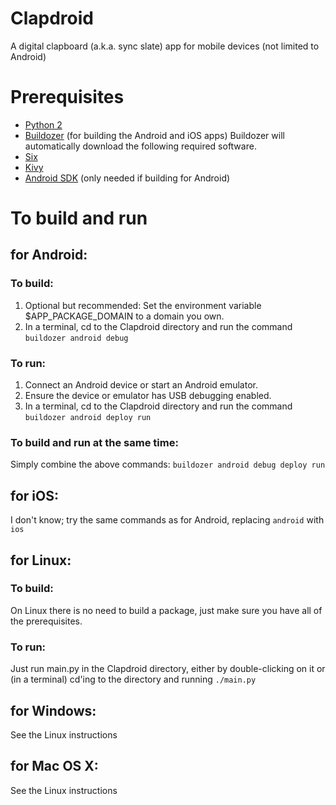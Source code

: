 # Clapdroid
A digital clapboard (a.k.a. sync slate) app for mobile devices (not limited to Android)

# Prerequisites
* [Python 2](https://www.python.org/)
* [Buildozer](https://github.com/kivy/buildozer) (for building the Android and iOS apps)
Buildozer will automatically download the following required software.
* [Six](https://pythonhosted.org/six/)
* [Kivy](http://kivy.org)
* [Android SDK](https://developer.android.com/sdk/index.html) (only needed if building for Android)

# To build and run

## for Android:

### To build:
1. Optional but recommended: Set the environment variable $APP_PACKAGE_DOMAIN to a domain you own.
2. In a terminal, cd to the Clapdroid directory and run the command `buildozer android debug`

### To run:
1. Connect an Android device or start an Android emulator.
2. Ensure the device or emulator has USB debugging enabled.
3. In a terminal, cd to the Clapdroid directory and run the command `buildozer android deploy run`

### To build and run at the same time:
Simply combine the above commands: `buildozer android debug deploy run`

## for iOS:
I don't know; try the same commands as for Android, replacing `android` with `ios`

## for Linux:

### To build:
On Linux there is no need to build a package, just make sure you have all of the prerequisites.

### To run:
Just run main.py in the Clapdroid directory, either by double-clicking on it or (in a terminal) cd'ing to the directory and running `./main.py`

## for Windows:
See the Linux instructions

## for Mac OS X:
See the Linux instructions
